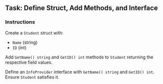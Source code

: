## Task: Define Struct, Add Methods, and Interface

### Instructions

Create a `Student` struct with:
- `Name` (string)
- `ID` (int)

Add `GetName() string` and `GetID() int` methods to `Student` returning the respective field values.

Define an `InfoProvider` interface with `GetName() string` and `GetID() int`. Ensure `Student` satisfies it.
